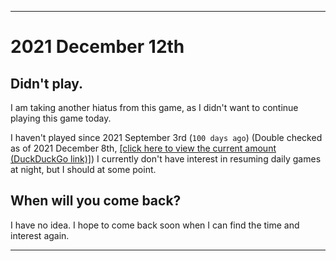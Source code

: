 
***

# 2021 December 12th

## Didn't play.

I am taking another hiatus from this game, as I didn't want to continue playing this game today.

I haven't played since 2021 September 3rd (`100 days ago`) (Double checked as of 2021 December 8th, [[click here to view the current amount (DuckDuckGo link)]](https://duckduckgo.com/?q=Days+since+September+3rd+2021&t=ffab&ia=answer)) I currently don't have interest in resuming daily games at night, but I should at some point.

## When will you come back?

I have no idea. I hope to come back soon when I can find the time and interest again.

***
